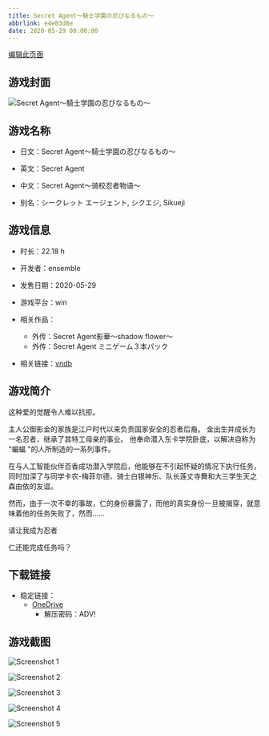 ```yaml
---
title: Secret Agent～騎士学園の忍びなるもの～
abbrlink: e4e83d8e
date: 2020-05-29 00:00:00
---
```

[编辑此页面](https://github.com/ACG-3/ADV3-source/blob/main/source/_posts/games/Secret%20Agent%EF%BD%9E%E9%A8%8E%E5%A3%AB%E5%AD%A6%E5%9C%92%E3%81%AE%E5%BF%8D%E3%81%B3%E3%81%AA%E3%82%8B%E3%82%82%E3%81%AE%EF%BD%9E.md)

## 游戏封面

![Secret Agent～騎士学園の忍びなるもの～](https://pan.timero.xyz/d/onedrive/img_lib_001/Secret%20Agent%EF%BD%9E%E9%A8%8E%E5%A3%AB%E5%AD%A6%E5%9C%92%E3%81%AE%E5%BF%8D%E3%81%B3%E3%81%AA%E3%82%8B%E3%82%82%E3%81%AE%EF%BD%9E_cover.avif)


## 游戏名称

- 日文：Secret Agent～騎士学園の忍びなるもの～
- 英文：Secret Agent
- 中文：Secret Agent～骑校忍者物语～

- 别名：シークレット エージェント, シクエジ, Sikueji


## 游戏信息

- 时长：22.18 h
- 开发者：ensemble
- 发售日期：2020-05-29
- 游戏平台：win
- 相关作品：
   - 外传：Secret Agent影華～shadow flower～
   - 外传：Secret Agent ミニゲーム３本パック

- 相关链接：[vndb](https://vndb.org/v27227)


## 游戏简介

这种爱的觉醒令人难以抗拒。

主人公御影金的家族是江户时代以来负责国家安全的忍者后裔。
金出生并成长为一名忍者，继承了其特工母亲的事业。
他奉命潜入东卡学院卧底，以解决自称为 "蝙蝠 "的人所制造的一系列事件。

在与人工智能伙伴百香成功潜入学院后，他能够在不引起怀疑的情况下执行任务，同时加深了与同学卡农-梅菲尔德、骑士白银神乐、队长莲丈寺舞和大三学生天之森由依的友谊。

然而，由于一次不幸的事故，仁的身份暴露了，而他的真实身份一旦被揭穿，就意味着他的任务失败了，然而......

请让我成为忍者

仁还能完成任务吗？




## 下载链接

- 稳定链接：
    - [OneDrive](https://pan.timero.xyz/onedrive/adv_lib_001/Secret%20Agent%EF%BD%9E%E9%A8%8E%E5%A3%AB%E5%AD%A6%E5%9C%92%E3%81%AE%E5%BF%8D%E3%81%B3%E3%81%AA%E3%82%8B%E3%82%82%E3%81%AE%EF%BD%9E)
        - 解压密码：ADV!



## 游戏截图


![Screenshot 1](https://pan.timero.xyz/d/onedrive/img_lib_001/Secret%20Agent%EF%BD%9E%E9%A8%8E%E5%A3%AB%E5%AD%A6%E5%9C%92%E3%81%AE%E5%BF%8D%E3%81%B3%E3%81%AA%E3%82%8B%E3%82%82%E3%81%AE%EF%BD%9E_Screenshot_1.avif)

![Screenshot 2](https://pan.timero.xyz/d/onedrive/img_lib_001/Secret%20Agent%EF%BD%9E%E9%A8%8E%E5%A3%AB%E5%AD%A6%E5%9C%92%E3%81%AE%E5%BF%8D%E3%81%B3%E3%81%AA%E3%82%8B%E3%82%82%E3%81%AE%EF%BD%9E_Screenshot_2.avif)

![Screenshot 3](https://pan.timero.xyz/d/onedrive/img_lib_001/Secret%20Agent%EF%BD%9E%E9%A8%8E%E5%A3%AB%E5%AD%A6%E5%9C%92%E3%81%AE%E5%BF%8D%E3%81%B3%E3%81%AA%E3%82%8B%E3%82%82%E3%81%AE%EF%BD%9E_Screenshot_3.avif)

![Screenshot 4](https://pan.timero.xyz/d/onedrive/img_lib_001/Secret%20Agent%EF%BD%9E%E9%A8%8E%E5%A3%AB%E5%AD%A6%E5%9C%92%E3%81%AE%E5%BF%8D%E3%81%B3%E3%81%AA%E3%82%8B%E3%82%82%E3%81%AE%EF%BD%9E_Screenshot_4.avif)

![Screenshot 5](https://pan.timero.xyz/d/onedrive/img_lib_001/Secret%20Agent%EF%BD%9E%E9%A8%8E%E5%A3%AB%E5%AD%A6%E5%9C%92%E3%81%AE%E5%BF%8D%E3%81%B3%E3%81%AA%E3%82%8B%E3%82%82%E3%81%AE%EF%BD%9E_Screenshot_5.avif)

